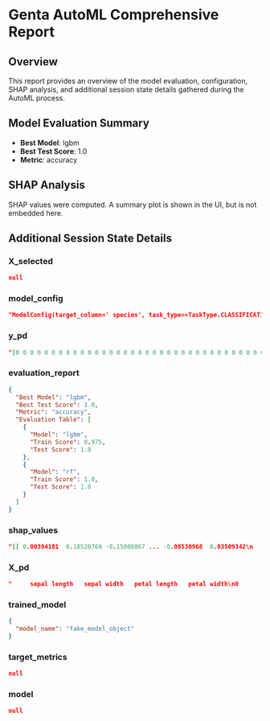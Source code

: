 # Genta AutoML Comprehensive Report

## Overview

This report provides an overview of the model evaluation, configuration, SHAP analysis, and additional session state details gathered during the AutoML process.

## Model Evaluation Summary
- **Best Model**: lgbm
- **Best Test Score**: 1.0
- **Metric**: accuracy

## SHAP Analysis
SHAP values were computed. A summary plot is shown in the UI, but is not embedded here.

## Additional Session State Details
### X_selected
```json
null
```

### model_config
```json
"ModelConfig(target_column=' species', task_type=<TaskType.CLASSIFICATION: 'Classification'>, models=['lgbm', 'rf'], time_budget=60, n_clusters=3, random_seed=42, verbosity=1, show_shap=False, metric_name='accuracy', target_score=0.8, hyperparameter_configs={}, auto_model_selection=False)"
```

### y_pd
```json
"[0 0 0 0 0 0 0 0 0 0 0 0 0 0 0 0 0 0 0 0 0 0 0 0 0 0 0 0 0 0 0 0 0 0 0 0 0\n 0 0 0 0 0 0 0 0 0 0 0 0 0 1 1 1 1 1 1 1 1 1 1 1 1 1 1 1 1 1 1 1 1 1 1 1 1\n 1 1 1 1 1 1 1 1 1 1 1 1 1 1 1 1 1 1 1 1 1 1 1 1 1 1 2 2 2 2 2 2 2 2 2 2 2\n 2 2 2 2 2 2 2 2 2 2 2 2 2 2 2 2 2 2 2 2 2 2 2 2 2 2 2 2 2 2 2 2 2 2 2 2 2\n 2 2]"
```

### evaluation_report
```json
{
  "Best Model": "lgbm",
  "Best Test Score": 1.0,
  "Metric": "accuracy",
  "Evaluation Table": [
    {
      "Model": "lgbm",
      "Train Score": 0.975,
      "Test Score": 1.0
    },
    {
      "Model": "rf",
      "Train Score": 1.0,
      "Test Score": 1.0
    }
  ]
}
```

### shap_values
```json
"[[ 0.00394181  0.18520769 -0.15008867 ... -0.08530968  0.03509342\n  -0.06505759]\n [ 0.02295859 -0.02493626  0.12401382 ...  0.34996297  0.05817891\n   0.0145159 ]\n [-0.21609119  0.05665589  0.02383159 ...  0.27270329  0.11208774\n   0.        ]\n ...\n [-0.12300151  0.         -0.30705049 ...  0.10270074  0.15986431\n   0.        ]\n [ 0.63113347  0.07782094 -0.24976514 ...  0.05732456  0.00110787\n   0.00796106]\n [-0.15824419  0.          0.83064563 ...  0.23487562 -0.15255232\n   0.        ]]"
```

### X_pd
```json
"     sepal length   sepal width   petal length   petal width\n0             5.1           3.5            1.4           0.2\n1             4.9           3.0            1.4           0.2\n2             4.7           3.2            1.3           0.2\n3             4.6           3.1            1.5           0.2\n4             5.0           3.6            1.4           0.2\n..            ...           ...            ...           ...\n145           6.7           3.0            5.2           2.3\n146           6.3           2.5            5.0           1.9\n147           6.5           3.0            5.2           2.0\n148           6.2           3.4            5.4           2.3\n149           5.9           3.0            5.1           1.8\n\n[150 rows x 4 columns]"
```

### trained_model
```json
{
  "model_name": "fake_model_object"
}
```

### target_metrics
```json
null
```

### model
```json
null
```
